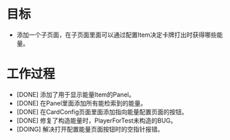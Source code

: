 # 目标
- 添加一个子页面，在子页面里面可以通过配置Item决定卡牌打出时获得哪些能量。

# 工作过程
- [DONE] 添加了用于显示能量Item的Panel。
- [DONE] 在Panel里面添加所有能检索到的能量。
- [DONE] 在CardConfig页面里面添加指向能量配置页面的按钮。
- [DONE] 修复了构造能量时，PlayerForTest未构造的BUG。
- [DOING] 解决打开配置能量页面按钮时的空指针报错。